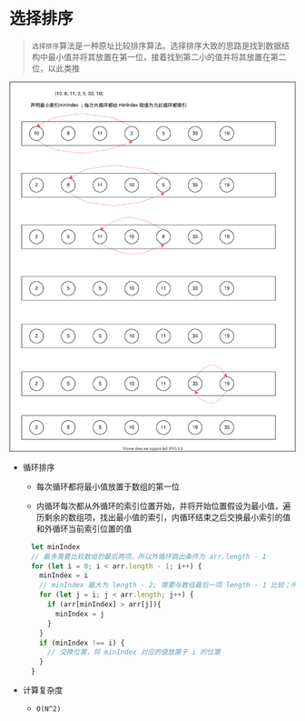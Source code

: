 # 选择排序

> `选择排序`算法是一种原址比较排序算法。选择排序大致的思路是找到数据结构中最小值并将其放置在第一位，接着找到第二小的值并将其放置在第二位，以此类推

![image text](./images/selection.drawio.svg)

- 循环排序

  - 每次循环都将最小值放置于数组的第一位

  - 内循环每次都从外循环的索引位置开始，并将开始位置假设为最小值，遍历剩余的数组项，找出最小值的索引，内循环结束之后交换最小索引的值和外循环当前索引位置的值

  ```js
    let minIndex
    // 最多需要比较数组的最后两项，所以外循环跳出条件为 arr.length - 1
    for (let i = 0; i < arr.length - 1; i++) {
      minIndex = i
      // minIndex 最大为 length - 2; 需要与数组最后一项 length - 1 比较；所以内循环 跳出条件为 arr.length
      for (let j = i; j < arr.length; j++) {
        if (arr[minIndex] > arr[j]){
          minIndex = j
        }
      }
      if (minIndex !== i) {
        // 交换位置，将 minIndex 对应的值放置于 i 的位置
      }
    }

  ```

- 计算复杂度

  - `O(N^2)`
